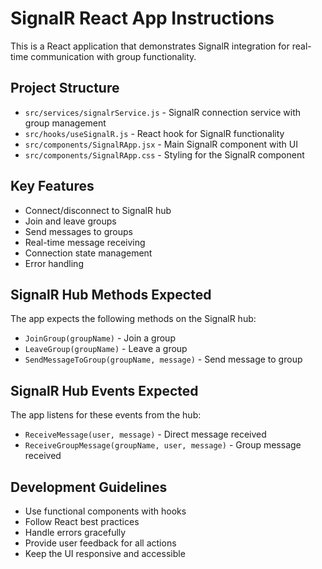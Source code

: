 <!-- Use this file to provide workspace-specific custom instructions to Copilot. For more details, visit https://code.visualstudio.com/docs/copilot/copilot-customization#_use-a-githubcopilotinstructionsmd-file -->

# SignalR React App Instructions

This is a React application that demonstrates SignalR integration for real-time communication with group functionality.

## Project Structure
- `src/services/signalrService.js` - SignalR connection service with group management
- `src/hooks/useSignalR.js` - React hook for SignalR functionality
- `src/components/SignalRApp.jsx` - Main SignalR component with UI
- `src/components/SignalRApp.css` - Styling for the SignalR component

## Key Features
- Connect/disconnect to SignalR hub
- Join and leave groups
- Send messages to groups
- Real-time message receiving
- Connection state management
- Error handling

## SignalR Hub Methods Expected
The app expects the following methods on the SignalR hub:
- `JoinGroup(groupName)` - Join a group
- `LeaveGroup(groupName)` - Leave a group  
- `SendMessageToGroup(groupName, message)` - Send message to group

## SignalR Hub Events Expected
The app listens for these events from the hub:
- `ReceiveMessage(user, message)` - Direct message received
- `ReceiveGroupMessage(groupName, user, message)` - Group message received

## Development Guidelines
- Use functional components with hooks
- Follow React best practices
- Handle errors gracefully
- Provide user feedback for all actions
- Keep the UI responsive and accessible

